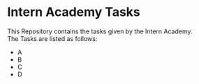 # Intern Academy Tasks

This Repository contains the tasks given by the Intern Academy. </br>
The Tasks are listed as follows:
- A
- B
- C
- D

